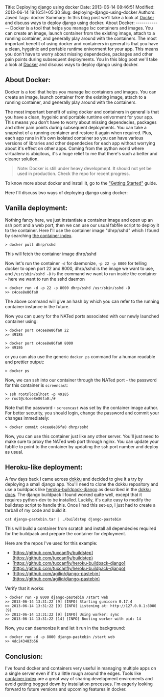 Title: Deploying django using docker
Date: 2013-06-14 08:46:51
Modified: 2013-06-14 19:16:51+05:30
Slug: deploying-django-using-docker
Authors: Javed
Tags: docker
Summary: In this blog post we'll take a look at [Docker](http://docker.io) and discuss ways to deploy django using docker. About Docker: ------------- Docker is a tool that helps you manage lxc containers and images. You can create an image, launch container from the existing image, attach to a running container, and generally play around with the containers. The most important benefit of using docker and containers in general is that you have a clean, hygeinic and portable runtime enivorment for your app. This means you don't have to worry about missing dependecies, packages and other pain points during subsequent deployments. You
In this blog post we'll take a look at [Docker](http://docker.io) and
discuss ways to deploy django using docker.


About Docker:
-------------

Docker is a tool that helps you manage lxc containers and images. You can
create an image, launch container from the existing image, attach to a running
container, and generally play around with the containers.

The most important benefit of using docker and containers in general is that
you have a clean, hygeinic and portable runtime enivorment for your app. This
means you don't have to worry about missing dependecies, packages and other
pain points during subsequent deployments. You can take a snapshot of a running
container and restore it again when required. Plus, each app runs in it's own
isolated container so you can have various versions of libraries and other
dependecies for each app without worrying about it's effect on other apps.
Coming from the python world where virtualenv is ubiqitous, it's a huge relief
to me that there's such a better and cleaner solution.

>  Note: Docker is still under heavy development. It should not yet be used in
>  production. Check the repo for recent progress.

To know more about docker and install it, go to the ["Getting Started"](http://www.docker.io/gettingstarted/) guide.

Here I'll discuss two ways of deploying django using docker:

Vanilla deployment:
-------------------

Nothing fancy here, we just instantiate a container image and open up an ssh
port and a web port, then we can use our usual fabfile script to deploy it to
the container. Here I'll use the container image "dhrp/sshd" which I found by
searching [the container index](https://index.docker.io/search?q=ssh).

    > docker pull dhrp/sshd

This will fetch the container image dhrp/sshd

Now let's run the container `-d` for daemonize, `-p 22 -p 8000` for telling docker
to open port 22 and 8000, dhrp/sshd is the image we want to use, and `/usr/sbin/sshd -D`
is the command we want to run inside the container - here we want to run the sshd daemon

    > docker run -d -p 22 -p 8000 dhrp/sshd /usr/sbin/sshd -D
    >> c4cee8e86fa0

The above command will give an hash by which you can refer to the running
container instance in the future.

Now you can query for the NATed ports associated with our newly launched
container using:

    > docker port c4cee8e86fa0 22
    >> 49185

    > docker port c4cee8e86fa0 8000
    >> 49186

or you can also use the generic `docker ps` command for a human readable and
prettier output:

    > docker ps

Now, we can ssh into our container through the NATed port - the password for
this container is `screencast`:

    > ssh root@localhost -p 49185
    >> root@c4cee8e86fa0:/#

Note that the password - `screencast` was set by the container image author.
For better security, you should login, change the password and commit your
changes immediately:

    > docker commit c4cee8e86fa0 dhrp/sshd

Now, you can use this container just like any other server. You'll just need to
make sure to proxy the NATed web port through nginx. You can update your
fabfile to point to the container by updating the ssh port number and deploy as
usual.

Heroku-like deployment:
-----------------------

A few days back I came across [dokku](https://github.com/progrium/dokku) and
decided to give it a try by deploying a small django app. You'll need to clone
the dokku repository and use a buildpack like
[heroku-buildpack-django](https://github.com/jiaaro/heroku-buildpack-django) as described
in the [dokku docs](https://github.com/progrium/buildstep#adding-buildpacks). The
django buildpack I found worked quite well, except that it requires python-dev to be installed.
Luckily, it's quite easy to modify the buildstep script to handle this. Once I had this set-up,
I just had to create a tarball of my code and build it:

    cat django-pastebin.tar | ./buildstep django-pastebin

This will build a container from scratch and install all dependecies required
for the buildpack and prepare the container for deployment.

Here are the repos I've used for this example:

* [https://github.com/tuxcanfly/buildstep](https://github.com/tuxcanfly/buildstep)
* [https://github.com/tuxcanfly/heroku-buildpack-django](https://github.com/tuxcanfly/heroku-buildpack-django)
* [https://github.com/agiliq/django-pastebin](https://github.com/agiliq/django-pastebin)


Verify that it works:

    > docker run -p 8000 django-pastebin /start web
    >> 2013-06-14 13:31:22 [9] [INFO] Starting gunicorn 0.17.4
    >> 2013-06-14 13:31:22 [9] [INFO] Listening at: http://127.0.0.1:8000 (9)
    >> 2013-06-14 13:31:22 [9] [INFO] Using worker: sync
    >> 2013-06-14 13:31:22 [14] [INFO] Booting worker with pid: 14

Now, you can daemonize it and let it run in the background:

    > docker run -d -p 8000 django-pastebin /start web
    >> 4dc243483b56

Conclusion:
-----------

I've found docker and containers very useful in managing multiple apps on a
single server even if it's a little rough around the edges. Tools like
[container index](https://index.docker.io/) are a great way of sharing
development enviroments and avoid getting bogged down by installation
processes. I'm eagerly looking forward to future versions and upcoming features
in docker.


